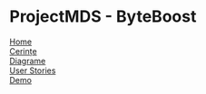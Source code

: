 # ProjectMDS - ByteBoost
[Home](https://github.com/BiancaGabriela06/ProjectMDS/wiki) <br >
[Cerințe](https://github.com/BiancaGabriela06/ProjectMDS/wiki/Cerințe) <br >
[Diagrame](https://github.com/BiancaGabriela06/ProjectMDS/wiki/Diagrame) <br >
[User Stories](https://github.com/BiancaGabriela06/ProjectMDS/wiki/User-Stories) <br >
[Demo](https://www.youtube.com/watch?v=UWgtbt7PQv8)


